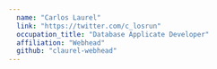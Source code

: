 ```yaml
---
  name: "Carlos Laurel"
  link: "https://twitter.com/c_losrun"
  occupation_title: "Database Applicate Developer"
  affiliation: "Webhead"
  github: "claurel-webhead"
---
```

